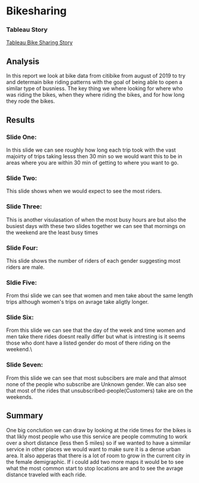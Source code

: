 # Bikesharing
### Tableau Story
[Tableau Bike Sharing Story](https://public.tableau.com/app/profile/louis.e.martin/viz/BikeSharing_16633791860010/NYCCitibikedata)

## Analysis
In this report we look at bike data from citibike from august of 2019 to try and determain bike riding patterns with the goal of being able to open a similar type of busniess. The key thing we where looking for where who was riding the bikes, when they where riding the bikes, and for how long they rode the bikes.

## Results
### Slide One: 
In this slide we can see roughly how long each trip took with the vast majoirty of trips taking lesss then 30 min so we would want this to be in areas where you are within 30 min of getting to where you want to go.

### Slide Two:
This slide shows when we would expect to see the most riders.

### Slide Three: 
This is another visulasation of when the most busy hours are but also the busiest days with these two slides together we can see that mornings on the weekend are the least busy times

### Slide Four:
This slide shows the number of riders of each gender suggesting most riders are male.

### Sldie Five:
From thsi slide we can see that women and men take about the same length trips although women's trips on avrage take aligtly longer.

### Slide Six:
From this slide we can see that the day of the week and time women and men take there rides doesnt really differ but what is intresting is it seems those who dont have a listed gender do most of there riding on the weekend.\

### Slide Seven:
From this slide we can see that most subscibers are male  and that almsot none of the people who subscribe are Unknown gender. We can also see that most of the rides that unsubscribed-people(Customers) take are on the weekends.

## Summary
One big conclution we can draw by looking at the ride times for the bikes is that likly most people who use this service are people commuting to work over a short distance (less then 5 miles) so if we wanted to have a simmilar service in other places we would want to make sure it is a dense urban area. It also apperas that there is a lot of room to grow in the current city in the female demigraphic. If i could add two more maps it would be to see what the most common start to stop locations are and to see the avrage distance traveled with each ride. 
